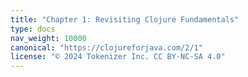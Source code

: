 ```yaml
---
title: "Chapter 1: Revisiting Clojure Fundamentals"
type: docs
nav_weight: 10000
canonical: "https://clojureforjava.com/2/1"
license: "© 2024 Tokenizer Inc. CC BY-NC-SA 4.0"
---
```

